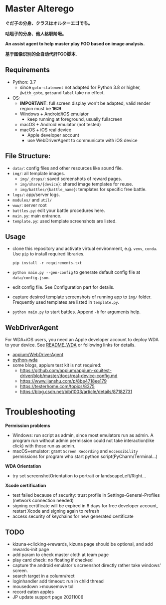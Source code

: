# Master Alterego

**ぐだ子の分身、クラスはオルターエゴでち。**

**咕哒子的分身、他人格职阶啾。**

**An assist agent to help master play FGO based on image analysis.**

**基于图像识别的全自动代肝FGO脚本.**

## Requirements
- Python: 3.7
    - since `goto-statement` not adapted for Python 3.8 or higher, `@with_goto`, `goto`and `label` take no effect.
- OS:
    - **IMPORTANT**: full screen display won't be adapted, valid render region must be **16:9**
    - Windows + Android/iOS emulator
        - keep running at foreground, usually fullscreen
    - macOS + Android emulator (not tested)
    - macOS + iOS real device
        - Apple developer account
        - use WebDriverAgent to communicate with iOS device

## File Structure:
- `data/`: config files and other resources like sound file.
- `img/`: all template images.
    - `img/_drops/`: saved screenshots of reward pages.
    - `img/share/{device}`: shared image templates for reuse.
    - `img/battles/{battle_name}`: templates for specific free battle.
- `logs/`: app/server logs.
- `modules/` and `util/`
- `www/`: server root
- `battles.py`: edit your battle procedures here.
- `main.py`: main entrance.
- `template.py`: used template screenshots are listed.


## Usage
- clone this repository and activate virtual environment, e.g. `venv`, `conda`. Use `pip` to install required libraries.
    ```Shell
    pip install -r requirements.txt
    ```

- `python main.py --gen-config` to generate default config file at `data/config.json`.
- edit config file. See Configuration part for details.
- capture desired template screenshots of running app to `img/` folder. Frequently used templates are listed in `template.py`.
- `python main.py` to start battles. Append `-h` for arguments help.

## WebDriverAgent
For WDA+iOS users, you need an Apple developer account to deploy WDA to your device. See [README_WDA](./README_WDA.md) or following links for details.
 - [appium/WebDriverAgent](https://github.com/appium/WebDriverAgent)
 - [python-wda](https://github.com/openatx/facebook-wda)
 - some blogs, appium test kit is not required:
    - https://github.com/appium/appium-xcuitest-driver/blob/master/docs/real-device-config.md
    - https://www.jianshu.com/p/8be4718ee179
    - https://testerhome.com/topics/8375
    - https://blog.csdn.net/bibi1003/article/details/87182731

# Troubleshooting
**Permission problems**
- Windows: run script as admin, since most emulators run as admin. A program run without admin permission could not take interaction(like click) with those run as admin.
- macOS+emulator: grant `Screen Recording` and `Accessibility` permissions for program who start python script(PyCharm/Terminal...)

**WDA Orientation**
- try set screenshotOrientation to portrait or landscapeLeft/Right...

**Xcode certification**
- test failed because of security: trust profile in Settings-General-Profiles (network connection needed)
- signing certificate will be expired in 6 days for free developer account,
 restart Xcode and signing again to refresh
- access security of keychains for new generated certificate

## TODO
- kizuna->clicking->rewards, kizuna page should be optional, and add rewards-init page
- add param to check master cloth at team page
- play card check: no floating if checked
- capture the android emulator's screenshot directly rather take windows' screen.
- search target in a column/rect
- loginhandler add timeout: run in child thread
- mousedown >mousemove tol 
- record eaten apples
- JP update support page 20211006
